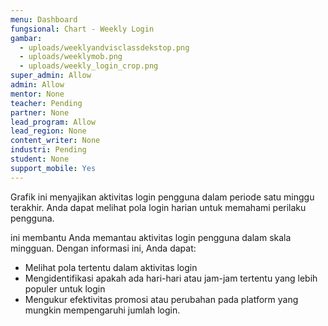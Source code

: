 ```yaml
---
menu: Dashboard
fungsional: Chart - Weekly Login
gambar:
  - uploads/weeklyandvisclassdekstop.png
  - uploads/weeklymob.png
  - uploads/weekly_login_crop.png
super_admin: Allow
admin: Allow
mentor: None
teacher: Pending
partner: None
lead_program: Allow
lead_region: None
content_writer: None
industri: Pending
student: None
support_mobile: Yes
---
```

Grafik ini menyajikan aktivitas login pengguna dalam periode satu minggu terakhir. Anda dapat melihat pola login harian untuk memahami perilaku pengguna.

ini membantu Anda memantau aktivitas login pengguna dalam skala mingguan. Dengan informasi ini, Anda dapat:

* Melihat pola tertentu dalam aktivitas login
* Mengidentifikasi apakah ada hari-hari atau jam-jam tertentu yang lebih populer untuk login
* Mengukur efektivitas promosi atau perubahan pada platform yang mungkin mempengaruhi jumlah login.